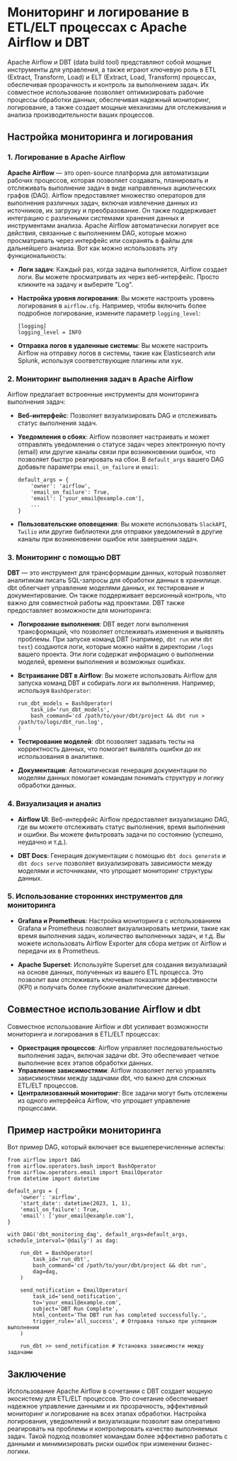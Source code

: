 # Мониторинг и логирование в ETL/ELT процессах с Apache Airflow и DBT

Apache Airflow и DBT (data build tool) представляют собой мощные инструменты для управления, а также играют ключевую роль в ETL (Extract, Transform, Load) и ELT (Extract, Load, Transform) процессах, обеспечивая прозрачность и контроль за выполнением задач. Их совместное использование позволяет оптимизировать рабочие процессы обработки данных, обеспечивая надежный мониторинг, логирование, а также создает мощные механизмы для отслеживания и анализа производительности ваших процессов.

## Настройка мониторинга и логирования

### 1. Логирование в Apache Airflow

**Apache Airflow** — это open-source платформа для автоматизации рабочих процессов, которая позволяет создавать, планировать и отслеживать выполнение задач в виде направленных ациклических графов (DAG). Airflow предоставляет множество операторов для выполнения различных задач, включая извлечение данных из источников, их загрузку и преобразование. Он также поддерживает интеграцию с различными системами хранения данных и инструментами анализа. Apache Airflow автоматически логирует все действия, связанные с выполнением DAG, которые можно просматривать через интерфейс или сохранять в файлы для дальнейшего анализа. Вот как можно использовать эту функциональность:

-   **Логи задач**: Каждый раз, когда задача выполняется, Airflow создает логи. Вы можете просматривать их через веб-интерфейс. Просто кликните на задачу и выберите "Log".
    
-   **Настройка уровня логирования**: Вы можете настроить уровень логирования в  `airflow.cfg`. Например, чтобы включить более подробное логирование, измените параметр  `logging_level`:

	```
	[logging]  
	logging_level = INFO
	```

-   **Отправка логов в удаленные системы**: Вы можете настроить Airflow на отправку логов в системы, такие как Elasticsearch или Splunk, используя соответствующие плагины или хук.


### 2. Мониторинг выполнения задач в Apache Airflow

Airflow предлагает встроенные инструменты для мониторинга выполнения задач:

-   **Веб-интерфейс**: Позволяет визуализировать DAG и отслеживать статус выполнения задач.

-   **Уведомления о сбоях**: Airflow позволяет настраивать и может отправлять уведомления о статусе задач через электронную почту (email) или другие каналы связи при возникновении ошибок, что позволяет быстро реагировать на сбои. В  `default_args`  вашего DAG добавьте параметры  `email_on_failure`  и  `email`:

	```
	default_args = { 
		'owner': 'airflow', 
		'email_on_failure': True, 
		'email': ['your_email@example.com'], 
		... 
	}
	```

-   **Пользовательские оповещения**: Вы можете использовать  `SlackAPI`,  `Twilio`  или другие библиотеки для отправки уведомлений в другие каналы при возникновении ошибок или завершении задач.

### 3. Мониторинг с помощью DBT

**DBT** — это инструмент для трансформации данных, который позволяет аналитикам писать SQL-запросы для обработки данных в хранилище. dbt облегчает управление моделями данных, их тестирование и документирование. Он также поддерживает версионный контроль, что важно для совместной работы над проектами. DBT также предоставляет возможности для мониторинга:

-   **Логирование выполнения**: DBT ведет логи выполнения трансформаций, что позволяет отслеживать изменения и выявлять проблемы. При запуске команд DBT (например,  `dbt run`  или  `dbt test`) создаются логи, которые можно найти в директории  `/logs`  вашего проекта. Эти логи содержат информацию о выполнении моделей, времени выполнения и возможных ошибках.
    
-   **Встраивание DBT в Airflow**: Вы можете использовать Airflow для запуска команд DBT и собирать логи их выполнения. Например, используя  `BashOperator`:

	```
	run_dbt_models = BashOperator( 
		task_id='run_dbt_models', 
		bash_command='cd /path/to/your/dbt/project && dbt run > /path/to/logs/dbt_run.log', 
	)
	```

-   **Тестирование моделей**: dbt позволяет задавать тесты на корректность данных, что помогает выявлять ошибки до их использования в аналитике.

-   **Документация**: Автоматическая генерация документации по моделям данных помогает командам понимать структуру и логику обработки данных.

### 4. Визуализация и анализ

-   **Airflow UI**: Веб-интерфейс Airflow предоставляет визуализацию DAG, где вы можете отслеживать статус выполнения, время выполнения и ошибки. Вы можете фильтровать задачи по состоянию (успешно, неудачно и т.д.).
    
-   **DBT Docs**: Генерация документации с помощью  `dbt docs generate`  и  `dbt docs serve`  позволяет визуализировать зависимости между моделями и источниками, что упрощает мониторинг структуры данных.
    

### 5. Использование сторонних инструментов для мониторинга

-   **Grafana и Prometheus**: Настройка мониторинга с использованием Grafana и Prometheus позволяет визуализировать метрики, такие как время выполнения задач, количество выполненных задач, и т.д. Вы можете использовать Airflow Exporter для сбора метрик от Airflow и передачи их в Prometheus.
    
-   **Apache Superset**: Используйте Superset для создания визуализаций на основе данных, полученных из вашего ETL процесса. Это позволит вам отслеживать ключевые показатели эффективности (KPI) и получать более глубокие аналитические данные.

## **Совместное использование Airflow и dbt**

Совместное использование Airflow и dbt усиливает возможности мониторинга и логирования в ETL/ELT процессах:

-   **Оркестрация процессов**: Airflow управляет последовательностью выполнения задач, включая задачи dbt. Это обеспечивает четкое выполнение всех этапов обработки данных.
-   **Управление зависимостями**: Airflow позволяет легко управлять зависимостями между задачами dbt, что важно для сложных ETL/ELT процессов.
-   **Централизованный мониторинг**: Все задачи могут быть отслежены из одного интерфейса Airflow, что упрощает управление процессами.

## Пример настройки мониторинга

Вот пример DAG, который включает все вышеперечисленные аспекты:

```
from airflow import DAG 
from airflow.operators.bash import BashOperator 
from airflow.operators.email import EmailOperator 
from datetime import datetime 

default_args = { 
	'owner': 'airflow', 
	'start_date': datetime(2023, 1, 1), 
	'email_on_failure': True, 
	'email': ['your_email@example.com'], 
} 

with DAG('dbt_monitoring_dag', default_args=default_args, schedule_interval='@daily') as dag: 

	run_dbt = BashOperator( 
		task_id='run_dbt', 
		bash_command='cd /path/to/your/dbt/project && dbt run', 
		dag=dag, 
	) 
	
	send_notification = EmailOperator( 
		task_id='send_notification', 
		to='your_email@example.com', 
		subject='DBT Run Complete', 
		html_content='The DBT run has completed successfully.', 
		trigger_rule='all_success', # Отправка только при успешном выполнении 
	) 
	
	run_dbt >> send_notification # Установка зависимости между задачами
```

## **Заключение**

Использование Apache Airflow в сочетании с DBT создает мощную экосистему для ETL/ELT процессов. Это сочетание обеспечивает надежное управление данными и их прозрачность, эффективный мониторинг и логирование на всех этапах обработки. Настройка логирования, уведомлений и визуализации позволит вам оперативно реагировать на проблемы и контролировать качество выполняемых задач. Такой подход позволяет командам более эффективно работать с данными и минимизировать риски ошибок при изменении бизнес-логики.